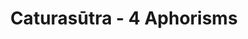---
title: Caturasūtra - 4 Aphorisms
image: /images/dhitiheroes/16.webp
next: /mandala/indiancivcon
prev: /mandala/macrohistoriccase
tag: 'yes'
---